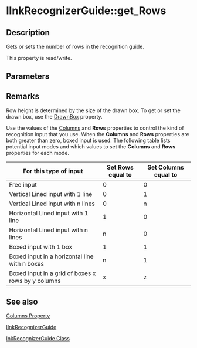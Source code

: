 # IInkRecognizerGuide::get_Rows

## Description

Gets or sets the number of rows in the recognition guide.

This property is read/write.

## Parameters

## Remarks

Row height is determined by the size of the drawn box. To get or set the drawn box, use the [DrawnBox](https://learn.microsoft.com/windows/desktop/api/msinkaut/nf-msinkaut-iinkrecognizerguide-get_drawnbox) property.

Use the values of the [Columns](https://learn.microsoft.com/windows/desktop/api/msinkaut/nf-msinkaut-iinkrecognizerguide-get_columns) and **Rows** properties to control the kind of recognition input that you use. When the **Columns** and **Rows** properties are both greater than zero, boxed input is used. The following table lists potential input modes and which values to set the **Columns** and **Rows** properties for each mode.

| For this type of input | Set Rows equal to | Set Columns equal to |
| --- | --- | --- |
| Free input | 0 | 0 |
| Vertical Lined input with 1 line | 0 | 1 |
| Vertical Lined input with n lines | 0 | n |
| Horizontal Lined input with 1 line | 1 | 0 |
| Horizontal Lined input with n lines | n | 0 |
| Boxed input with 1 box | 1 | 1 |
| Boxed input in a horizontal line with n boxes | n | 1 |
| Boxed input in a grid of boxes x rows by y columns | x | z |

## See also

[Columns Property](https://learn.microsoft.com/windows/desktop/api/msinkaut/nf-msinkaut-iinkrecognizerguide-get_columns)

[IInkRecognizerGuide](https://learn.microsoft.com/windows/win32/api/msinkaut/nn-msinkaut-iinkrecognizerguide)

[InkRecognizerGuide Class](https://learn.microsoft.com/windows/desktop/tablet/inkrecognizerguide-class)